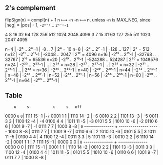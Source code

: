 ## 2's complement

flipSign(n) = compl(n) + 1
n ⟼ -n
-n ⟼ n, unless -n is MAX_NEG, since |neg| = |pos| - 1, `-2ⁿ⁻¹` .. `2ⁿ⁻¹-1`


4 8 16 32 64 128 256 512 1024 2048 4096
3 7 15 31 63 127 255 511 1023 2047 4095

n=4  | -2³  .. 2³ -1 |        -8 ..      7     | 2⁴  =        16
n=8  | -2⁷  .. 2⁷ -1 |      -128 ..    127     | 2⁸  =       512
n=12 | -2¹¹ .. 2¹¹-1 |     -2048 ..   2047     | 2¹² =      4096
n=16 | -2¹⁵ .. 2¹⁵-1 |    -32768 ..  32767     | 2¹⁶ =     65536
n=20 | -2¹⁹ .. 2¹⁹-1 |   -524288 .. 524287     | 2²⁰ =   1048576
n=24 | -2²³ .. 2²³-1 |           ..            | 2²⁴ = 
n=28 | -2²⁷ .. 2²⁷-1 |           ..            | 2²⁸ = 
n=32 | -2³¹ .. 2³¹-1 |           ..            | 2³² = 
n=36 | -2³⁵ .. 2³⁵-1 |
n=40 | -2³⁹ .. 2³⁹-1 |
n=44 | -2⁴³ .. 2⁴³-1 |
n=48 | -2⁴⁷ .. 2⁴⁷-1 |
n=52 | -2⁵¹ .. 2⁵¹-1 |
n=56 | -2⁵⁵ .. 2⁵⁵-1 |
n=60 | -2⁵⁹ .. 2⁵⁹-1 |
n=64 | -2⁶³ .. 2⁶³-1 |


## Table

        u     s           u     s   off
0000   `0`   `0`| 1111   15    -1 |`-7`
0001    1     1 | 1110   14    -2 | -6
0010    2     2 | 1101   13    -3 | -5
0011    3     3 | 1100   12    -4 | -4
0100    4     4 | 1011   11    -5 | -3
0101    5     5 | 1010   10    -6 | -2
0110    6     6 | 1001    9    -7 | -1
0111    7     7 | 1000    8    -8 | `0`
--------------- + ---------------  -----
1000    8    -8 | 0111    7     7 |  1
1001    9    -7 | 0110    6     6 |  2
1010   10    -6 | 0101    5     5 |  3
1011   11    -5 | 0100    4     4 |  4
1100   12    -4 | 0011    3     3 |  5
1101   13    -3 | 0010    2     2 |  6
1110   14    -2 | 0001    1     1 |  7
1111   15    -1 | 0000    0     0 | `8`
--------------- + ---------------   
0000    0     0 | 1111   15    -1 | 
0001    1     1 | 1110   14    -2 | 
0010    2     2 | 1101   13    -3 | 
0011    3     3 | 1100   12    -4 | 
0100    4     4 | 1011   11    -5 | 
0101    5     5 | 1010   10    -6 | 
0110    6     6 | 1001    9    -7 | 
0111    7     7 | 1000    8    -8 | 
